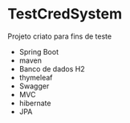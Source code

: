 # TestCredSystem

Projeto criato para fins de teste 

- Spring Boot 
- maven
- Banco de dados H2
- thymeleaf
- Swagger
- MVC
- hibernate
- JPA
